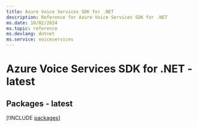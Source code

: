 ```yaml
---
title: Azure Voice Services SDK for .NET
description: Reference for Azure Voice Services SDK for .NET
ms.date: 10/02/2024
ms.topic: reference
ms.devlang: dotnet
ms.service: voiceservices
---
```

# Azure Voice Services SDK for .NET - latest
## Packages - latest
[!INCLUDE [packages](voice-services-index.md)]